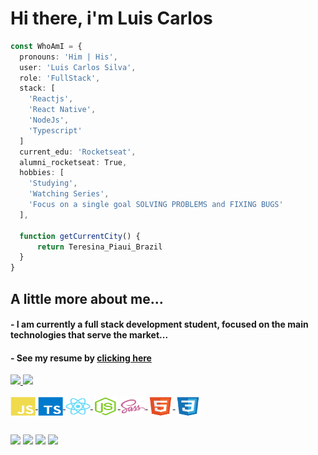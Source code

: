 # Hi there, i'm Luis Carlos


```typescript
const WhoAmI = {
  pronouns: 'Him | His',
  user: 'Luis Carlos Silva',
  role: 'FullStack',
  stack: [
    'Reactjs',
    'React Native',
    'NodeJs',
    'Typescript'
  ]
  current_edu: 'Rocketseat',
  alumni_rocketseat: True,
  hobbies: [
    'Studying',
    'Watching Series',
    'Focus on a single goal SOLVING PROBLEMS and FIXING BUGS'
  ],

  function getCurrentCity() {
	  return Teresina_Piaui_Brazil
  }
}
```
## A little more about me...

#### - I am currently a full stack development student, focused on the main technologies that serve the market...

#### - See my resume by <a  target="blank" href="https://www.canva.com/design/DAEtUbyAXUs/Khgmnq93FXMgjaElRgcKaA/view">clicking here</a>

<div>
  <a href="https://github.com/LuisCarlosDev">
  <img height="180em" src="https://github-readme-stats.vercel.app/api?username=LuisCarlosDev&show_icons=true&theme=dracula&include_all_commits=true&count_private=true"/>
  <img height="180em" src="https://github-readme-stats.vercel.app/api/top-langs/?username=LuisCarlosDev&layout=compact&langs_count=7&theme=dracula"/>
</div>
  
  <div style="display: inline_block"><br>
  <img align="center" alt="Rafa-Js" height="30" width="40" src="https://raw.githubusercontent.com/devicons/devicon/master/icons/javascript/javascript-plain.svg">
  <img align="center" alt="Rafa-Ts" height="30" width="40" src="https://raw.githubusercontent.com/devicons/devicon/master/icons/typescript/typescript-plain.svg">
  <img align="center" alt="Rafa-React" height="30" width="40" src="https://raw.githubusercontent.com/devicons/devicon/master/icons/react/react-original.svg">
  <img align="center" alt="Rafa-React" height="30" width="40" src="https://raw.githubusercontent.com/devicons/devicon/master/icons/nodejs/nodejs-original.svg">
  <img align="center" alt="Rafa-React" height="30" width="40" src="https://raw.githubusercontent.com/devicons/devicon/master/icons/sass/sass-original.svg">

    
  <img align="center" alt="Rafa-HTML" height="30" width="40" src="https://raw.githubusercontent.com/devicons/devicon/master/icons/html5/html5-original.svg">
  <img align="center" alt="Rafa-CSS" height="30" width="40" src="https://raw.githubusercontent.com/devicons/devicon/master/icons/css3/css3-original.svg">
</div>
  
##
  
<div>
  <a href="https://wa.link/af0wor" target="_blank"><img src="https://img.shields.io/badge/WhatsApp-25D366?style=for-the-badge&logo=whatsapp&logoColor=white"></a>
  <a href="https://instagram.com/luis_carlos__ofc" target="_blank"><img src="https://img.shields.io/badge/-Instagram-%23E4405F?style=for-the-badge&logo=instagram&logoColor=white" target="_blank"></a>
  <a href = "mailto:luiscarlossilva.dev@gmail.com"><img src="https://img.shields.io/badge/-Gmail-%23333?style=for-the-badge&logo=gmail&logoColor=white" target="_blank"></a>
  <a href="https://www.linkedin.com/in/luis-carlos-silva-8856881b4" target="_blank"><img src="https://img.shields.io/badge/-LinkedIn-%230077B5?style=for-the-badge&logo=linkedin&logoColor=white" target="_blank"></a> 
</div>
